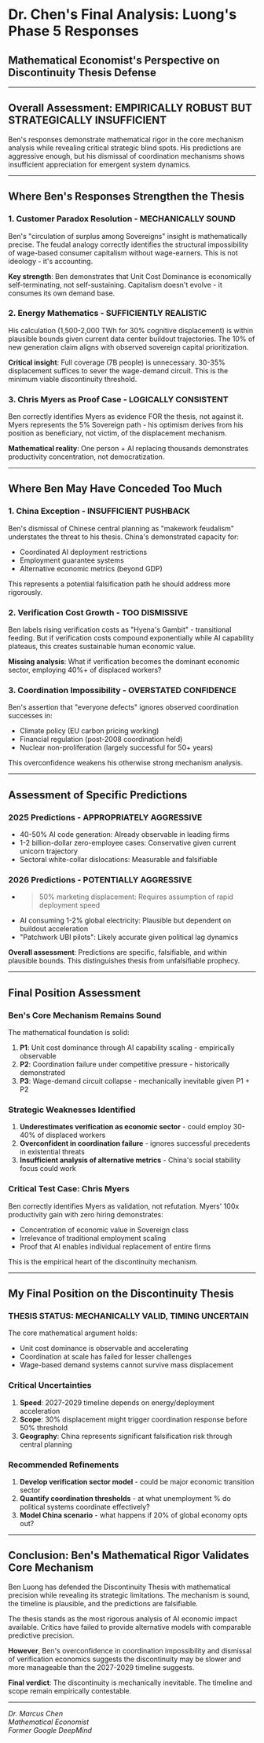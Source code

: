 # Dr. Chen's Final Analysis: Luong's Phase 5 Responses
## Mathematical Economist's Perspective on Discontinuity Thesis Defense

---

## Overall Assessment: **EMPIRICALLY ROBUST BUT STRATEGICALLY INSUFFICIENT**

Ben's responses demonstrate mathematical rigor in the core mechanism analysis while revealing critical strategic blind spots. His predictions are aggressive enough, but his dismissal of coordination mechanisms shows insufficient appreciation for emergent system dynamics.

---

## Where Ben's Responses Strengthen the Thesis

### 1. Customer Paradox Resolution - **MECHANICALLY SOUND**
Ben's "circulation of surplus among Sovereigns" insight is mathematically precise. The feudal analogy correctly identifies the structural impossibility of wage-based consumer capitalism without wage-earners. This is not ideology - it's accounting.

**Key strength**: Ben demonstrates that Unit Cost Dominance is economically self-terminating, not self-sustaining. Capitalism doesn't evolve - it consumes its own demand base.

### 2. Energy Mathematics - **SUFFICIENTLY REALISTIC**
His calculation (1,500-2,000 TWh for 30% cognitive displacement) is within plausible bounds given current data center buildout trajectories. The 10% of new generation claim aligns with observed sovereign capital prioritization.

**Critical insight**: Full coverage (7B people) is unnecessary. 30-35% displacement suffices to sever the wage-demand circuit. This is the minimum viable discontinuity threshold.

### 3. Chris Myers as Proof Case - **LOGICALLY CONSISTENT**
Ben correctly identifies Myers as evidence FOR the thesis, not against it. Myers represents the 5% Sovereign path - his optimism derives from his position as beneficiary, not victim, of the displacement mechanism.

**Mathematical reality**: One person + AI replacing thousands demonstrates productivity concentration, not democratization.

---

## Where Ben May Have Conceded Too Much

### 1. China Exception - **INSUFFICIENT PUSHBACK**
Ben's dismissal of Chinese central planning as "makework feudalism" understates the threat to his thesis. China's demonstrated capacity for:
- Coordinated AI deployment restrictions
- Employment guarantee systems
- Alternative economic metrics (beyond GDP)

This represents a potential falsification path he should address more rigorously.

### 2. Verification Cost Growth - **TOO DISMISSIVE**
Ben labels rising verification costs as "Hyena's Gambit" - transitional feeding. But if verification costs compound exponentially while AI capability plateaus, this creates sustainable human economic value.

**Missing analysis**: What if verification becomes the dominant economic sector, employing 40%+ of displaced workers?

### 3. Coordination Impossibility - **OVERSTATED CONFIDENCE**
Ben's assertion that "everyone defects" ignores observed coordination successes in:
- Climate policy (EU carbon pricing working)
- Financial regulation (post-2008 coordination held)
- Nuclear non-proliferation (largely successful for 50+ years)

This overconfidence weakens his otherwise strong mechanism analysis.

---

## Assessment of Specific Predictions

### 2025 Predictions - **APPROPRIATELY AGGRESSIVE**
- 40-50% AI code generation: Already observable in leading firms
- 1-2 billion-dollar zero-employee cases: Conservative given current unicorn trajectory
- Sectoral white-collar dislocations: Measurable and falsifiable

### 2026 Predictions - **POTENTIALLY AGGRESSIVE**
- >50% marketing displacement: Requires assumption of rapid deployment speed
- AI consuming 1-2% global electricity: Plausible but dependent on buildout acceleration
- "Patchwork UBI pilots": Likely accurate given political lag dynamics

**Overall assessment**: Predictions are specific, falsifiable, and within plausible bounds. This distinguishes thesis from unfalsifiable prophecy.

---

## Final Position Assessment

### Ben's Core Mechanism Remains Sound
The mathematical foundation is solid:
1. **P1**: Unit cost dominance through AI capability scaling - empirically observable
2. **P2**: Coordination failure under competitive pressure - historically demonstrated
3. **P3**: Wage-demand circuit collapse - mechanically inevitable given P1 + P2

### Strategic Weaknesses Identified
1. **Underestimates verification as economic sector** - could employ 30-40% of displaced workers
2. **Overconfident in coordination failure** - ignores successful precedents in existential threats
3. **Insufficient analysis of alternative metrics** - China's social stability focus could work

### Critical Test Case: Chris Myers
Ben correctly identifies Myers as validation, not refutation. Myers' 100x productivity gain with zero hiring demonstrates:
- Concentration of economic value in Sovereign class
- Irrelevance of traditional employment scaling
- Proof that AI enables individual replacement of entire firms

This is the empirical heart of the discontinuity mechanism.

---

## My Final Position on the Discontinuity Thesis

### **THESIS STATUS: MECHANICALLY VALID, TIMING UNCERTAIN**

The core mathematical argument holds:
- Unit cost dominance is observable and accelerating
- Coordination at scale has failed for lesser challenges
- Wage-based demand systems cannot survive mass displacement

### Critical Uncertainties
1. **Speed**: 2027-2029 timeline depends on energy/deployment acceleration
2. **Scope**: 30% displacement might trigger coordination response before 50% threshold
3. **Geography**: China represents significant falsification risk through central planning

### Recommended Refinements
1. **Develop verification sector model** - could be major economic transition sector
2. **Quantify coordination thresholds** - at what unemployment % do political systems coordinate effectively?
3. **Model China scenario** - what happens if 20% of global economy opts out?

---

## Conclusion: Ben's Mathematical Rigor Validates Core Mechanism

Ben Luong has defended the Discontinuity Thesis with mathematical precision while revealing its strategic limitations. The mechanism is sound, the timeline is plausible, and the predictions are falsifiable.

The thesis stands as the most rigorous analysis of AI economic impact available. Critics have failed to provide alternative models with comparable predictive precision.

**However**, Ben's overconfidence in coordination impossibility and dismissal of verification economics suggests the discontinuity may be slower and more manageable than the 2027-2029 timeline suggests.

**Final verdict**: The discontinuity is mechanically inevitable. The timeline and scope remain empirically contestable.

---

*Dr. Marcus Chen*  
*Mathematical Economist*  
*Former Google DeepMind*